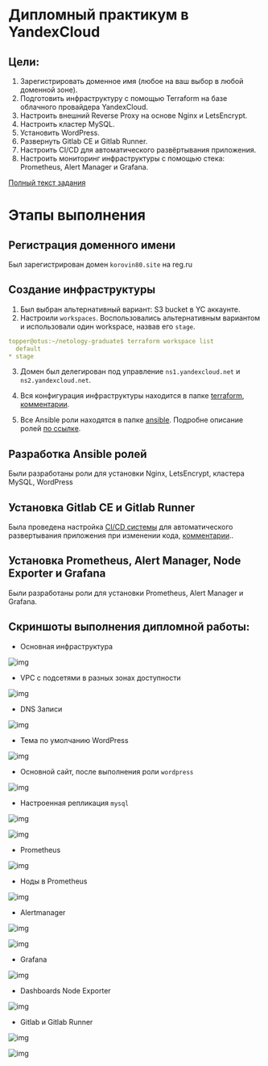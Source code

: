 # Дипломный практикум в YandexCloud

## Цели:

1. Зарегистрировать доменное имя (любое на ваш выбор в любой доменной зоне).
2. Подготовить инфраструктуру с помощью Terraform на базе облачного провайдера YandexCloud.
3. Настроить внешний Reverse Proxy на основе Nginx и LetsEncrypt.
4. Настроить кластер MySQL.
5. Установить WordPress.
6. Развернуть Gitlab CE и Gitlab Runner.
7. Настроить CI/CD для автоматического развёртывания приложения.
8. Настроить мониторинг инфраструктуры с помощью стека: Prometheus, Alert Manager и Grafana.

[Полный текст задания](https://github.com/Topper-crypto/netology_diplom/blob/main/Diplom.md)

# Этапы выполнения

## Регистрация доменного имени

Был зарегистрирован домен `korovin80.site` на reg.ru

## Создание инфраструктуры

1. Был выбран альтернативный вариант: S3 bucket в YC аккаунте.
2. Настроили `workspaces`. Воспользовались альтернативным вариантом и использовали один workspace, назвав его `stage`.
```yaml
topper@otus:~/netology-graduate$ terraform workspace list
  default
* stage
```
3. Домен был делегирован под управление `ns1.yandexcloud.net` и `ns2.yandexcloud.net`.
4. Вся конфигурация инфраструктуры находится в папке [terraform](https://github.com/Topper-crypto/netology-diploma/tree/master/terraform), [комментарии](https://github.com/Topper-crypto/netology-diploma/blob/master/Terraform.md).

5. Все Ansible роли находятся в папке [ansible](https://github.com/Topper-crypto/netology-diploma/tree/master/ansible). Подробне описание ролей [по ссылке](https://github.com/Topper-crypto/netology-diploma/blob/master/Ansible.md).

## Разработка Ansible ролей

Были разработаны роли для установки Nginx, LetsEncrypt, кластера MySQL, WordPress

## Установка Gitlab CE и Gitlab Runner

Была проведена настройка [CI/CD системы](https://github.com/Topper-crypto/netology-diploma/tree/master/ci-cd) для автоматического развертывания приложения при изменении кода, [комментарии](https://github.com/Topper-crypto/netology-diploma/blob/master/CI-CD.md)..

## Установка Prometheus, Alert Manager, Node Exporter и Grafana

Были разработаны роли для установки Prometheus, Alert Manager и Grafana.

## Скриншоты выполнения дипломной работы:

* Основная инфраструктура

![img](./img/ComputeCloud.png)

* VPC с подсетями в разных зонах доступности

![img](./img/VirtualPrivateCloud.png)

* DNS Записи

![img](./img/CloudDNS.png)

* Тема по умолчанию WordPress

![img](./img/WordPress2.png)

* Основной сайт, после выполнения роли `wordpress`

![img](./img/WordPress.png)

* Настроенная репликация `mysql`

![img](./img/MySQL2.png)

![img](./img/MySQL.png)

* Prometheus

![img](./img/Prometheus.png)

* Ноды в Prometheus

![img](./img/Targets.png)

* Alertmanager

![img](./img/Alertmanager.png)

![img](./img/Alertmanager2.png)

* Grafana 

![img](./img/Grafana.png)

* Dashboards Node Exporter

![img](./img/Grafana2.png)

* Gitlab и Gitlab Runner

![img](./img/GitLab.png)

![img](./img/Runners.png)
